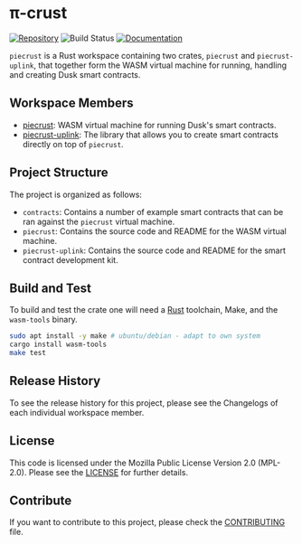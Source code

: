 # π-crust

[![Repository](https://img.shields.io/badge/github-piecrust-blueviolet?logo=github)](https://github.com/dusk-network/piecrust)
![Build Status](https://github.com/dusk-network/piecrust/workflows/build/badge.svg)
[![Documentation](https://img.shields.io/badge/docs-piecrust-blue?logo=rust)](https://docs.rs/piecrust/)

`piecrust` is a Rust workspace containing two crates, `piecrust` and `piecrust-uplink`, that together form the WASM virtual machine for running, handling and creating Dusk smart contracts.

## Workspace Members

- [piecrust](piecrust/README.md): WASM virtual machine for running Dusk's smart contracts.
- [piecrust-uplink](piecrust-uplink/README.md): The library that allows you to create smart contracts directly on top of `piecrust`.

## Project Structure

The project is organized as follows:

- `contracts`: Contains a number of example smart contracts that can be ran against the `piecrust` virtual machine.
- `piecrust`: Contains the source code and README for the WASM virtual machine.
- `piecrust-uplink`: Contains the source code and README for the smart contract development kit.

## Build and Test

To build and test the crate one will need a
[Rust](https://www.rust-lang.org/tools/install) toolchain, Make, and the
`wasm-tools` binary.

```sh
sudo apt install -y make # ubuntu/debian - adapt to own system
cargo install wasm-tools
make test
```

## Release History

To see the release history for this project, please see the Changelogs of each individual workspace member.

## License

This code is licensed under the Mozilla Public License Version 2.0 (MPL-2.0). Please see the [LICENSE](./LICENSE) for further details.

## Contribute

If you want to contribute to this project, please check the [CONTRIBUTING](https://github.com/dusk-network/.github/blob/main/.github/CONTRIBUTING.md) file.
